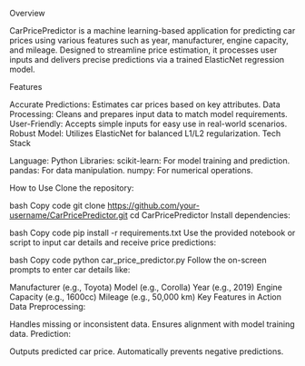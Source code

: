 Overview

CarPricePredictor is a machine learning-based application for predicting car prices using various features such as year, manufacturer, engine capacity, and mileage. Designed to streamline price estimation, it processes user inputs and delivers precise predictions via a trained ElasticNet regression model.

Features

Accurate Predictions: Estimates car prices based on key attributes.
Data Processing: Cleans and prepares input data to match model requirements.
User-Friendly: Accepts simple inputs for easy use in real-world scenarios.
Robust Model: Utilizes ElasticNet for balanced L1/L2 regularization.
Tech Stack

Language: Python
Libraries:
scikit-learn: For model training and prediction.
pandas: For data manipulation.
numpy: For numerical operations.

How to Use
Clone the repository:

bash
Copy code
git clone https://github.com/your-username/CarPricePredictor.git
cd CarPricePredictor
Install dependencies:

bash
Copy code
pip install -r requirements.txt
Use the provided notebook or script to input car details and receive price predictions:

bash
Copy code
python car_price_predictor.py
Follow the on-screen prompts to enter car details like:

Manufacturer (e.g., Toyota)
Model (e.g., Corolla)
Year (e.g., 2019)
Engine Capacity (e.g., 1600cc)
Mileage (e.g., 50,000 km)
Key Features in Action
Data Preprocessing:

Handles missing or inconsistent data.
Ensures alignment with model training data.
Prediction:

Outputs predicted car price.
Automatically prevents negative predictions.

